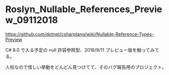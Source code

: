 # Roslyn_Nullable_References_Preview_09112018

https://github.com/dotnet/csharplang/wiki/Nullable-Reference-Types-Preview

C# 8.0 で入る予定の null 許容参照型、2018/9/11 プレビュー版を触ってみてる。

人柱なので怪しい挙動をどんどん見つけてて、そのバグ報告用のプロジェクト。
